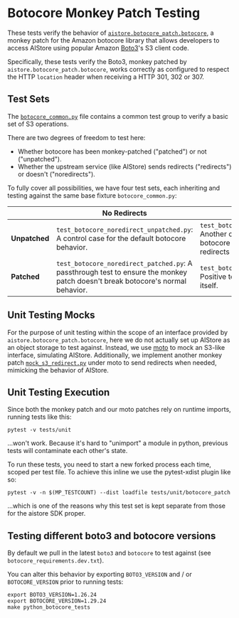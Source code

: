 # Botocore Monkey Patch Testing

These tests verify the behavior of [`aistore.botocore_patch.botocore`](/python/aistore/botocore_patch/README.md), a monkey patch for the Amazon botocore library that allows developers to access AIStore using popular Amazon [Boto3](https://githbu.com/boto/boto3)'s S3 client code.

Specifically, these tests verify the Boto3, monkey patched by `aistore.botocore_patch.botocore`, works correctly as configured to respect the HTTP `location` header when receiving a HTTP 301, 302 or 307.

## Test Sets

The [`botocore_common.py`](/python/tests/botocore_common.py) file contains a common test group to verify a basic set of S3 operations.

There are two degrees of freedom to test here:

 - Whether botocore has been monkey-patched ("patched") or not ("unpatched").
 - Whether the upstream service (like AIStore) sends redirects ("redirects") or doesn't ("noredirects").

To fully cover all possibilities, we have four test sets, each inheriting and testing against the same base fixture `botocore_common.py`:

|                   | **No Redirects**                       | **Redirects**                         |
|-------------------|----------------------------------------|---------------------------------------|
| **Unpatched**     | `test_botocore_noredirect_unpatched.py`: A control case for the default botocore behavior. | `test_botocore_redirects_unpatched.py`: Another control test where unpatched botocore should throw errors when redirects occur. |
| **Patched**       | `test_botocore_noredirect_patched.py`: A passthrough test to ensure the monkey patch doesn't break botocore's normal behavior. | `test_botocore_redirects_patched.py`: Positive tests for the monkey patch itself. |

## Unit Testing Mocks

For the purpose of unit testing within the scope of an interface provided by `aistore.botocore_patch.botocore`, here we do not actually set up AIStore as an object storage to test against. Instead, we use [moto](https://github.com/spulec/moto) to mock an S3-like interface, simulating AIStore. Additionally, we implement another monkey patch [`mock_s3_redirect.py`](/python/tests/unit/botocore_patch/mock_s3_redirect.py) under moto to send redirects when needed, mimicking the behavior of AIStore.

## Unit Testing Execution

Since both the monkey patch and our moto patches rely on runtime imports, running tests like this:

```
pytest -v tests/unit
```

...won't work. Because it's hard to "unimport" a module in python, previous tests will contaminate each other's state.

To run these tests, you need to start a new forked process each time, scoped per test file.
To achieve this inline we use the pytest-xdist plugin like so:

```
pytest -v -n $(MP_TESTCOUNT) --dist loadfile tests/unit/botocore_patch
```

...which is one of the reasons why this test set is kept separate from those for the aistore SDK proper.

## Testing different boto3 and botocore versions

By default we pull in the latest `boto3` and `botocore` to test against (see `botocore_requirements.dev.txt`).

You can alter this behavior by exporting `BOTO3_VERSION` and / or `BOTOCORE_VERSION` prior to running tests:

```
export BOTO3_VERSION=1.26.24
export BOTOCORE_VERSION=1.29.24
make python_botocore_tests
```
